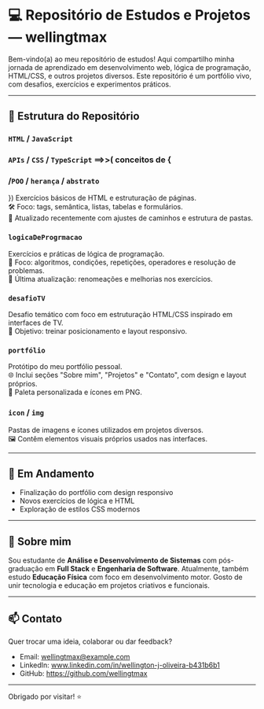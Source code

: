 # 💻 Repositório de Estudos e Projetos — wellingtmax

Bem-vindo(a) ao meu repositório de estudos! Aqui compartilho minha jornada de aprendizado em desenvolvimento web, lógica de programação, HTML/CSS, e outros projetos diversos. Este repositório é um portfólio vivo, com desafios, exercícios e experimentos práticos.

---

## 📁 Estrutura do Repositório

### `HTML` / `JavaScript`
### `APIs` / `CSS` / `TypeScript` ==>>( conceitos de {
### /`POO` / `herança` / `abstrato`
})
Exercícios básicos de HTML e estruturação de páginas.  
🛠️ Foco: tags, semântica, listas, tabelas e formulários.  
📌 Atualizado recentemente com ajustes de caminhos e estrutura de pastas.

### `logicaDeProgrmacao`  
Exercícios e práticas de lógica de programação.  
🧠 Foco: algoritmos, condições, repetições, operadores e resolução de problemas.  
📌 Última atualização: renomeações e melhorias nos exercícios.

### `desafioTV`  
Desafio temático com foco em estruturação HTML/CSS inspirado em interfaces de TV.  
🎯 Objetivo: treinar posicionamento e layout responsivo.

### `portfólio`  
Protótipo do meu portfólio pessoal.  
🌐 Inclui seções "Sobre mim", "Projetos" e "Contato", com design e layout próprios.  
🎨 Paleta personalizada e ícones em PNG.

### `icon` / `img`  
Pastas de imagens e ícones utilizados em projetos diversos.  
🖼️ Contêm elementos visuais próprios usados nas interfaces.

---

## 🚀 Em Andamento

- Finalização do portfólio com design responsivo
- Novos exercícios de lógica e HTML
- Exploração de estilos CSS modernos

---

## 🧠 Sobre mim

Sou estudante de **Análise e Desenvolvimento de Sistemas** com pós-graduação em **Full Stack** e **Engenharia de Software**. Atualmente, também estudo **Educação Física** com foco em desenvolvimento motor. Gosto de unir tecnologia e educação em projetos criativos e funcionais.

---

## 📫 Contato

Quer trocar uma ideia, colaborar ou dar feedback?

- Email: wellingtmax@example.com
- LinkedIn: www.linkedin.com/in/wellington-j-oliveira-b431b6b1
- GitHub: https://github.com/wellingtmax

---

Obrigado por visitar! ⭐
